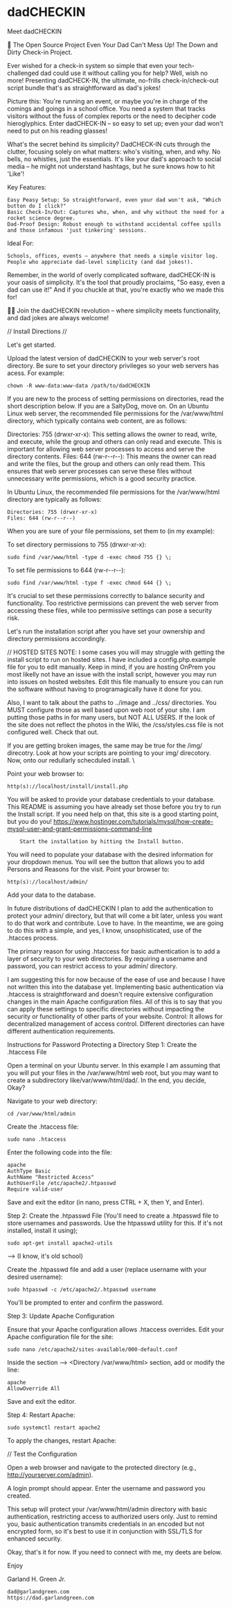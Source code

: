 # dadCHECKIN
Meet dadCHECKIN

🌟 The Open Source Project Even Your Dad Can't Mess Up! The Down and Dirty Check-in Project.

Ever wished for a check-in system so simple that even your tech-challenged dad could use it without calling you for help? Well, wish no more! Presenting dadCHECK-IN, the ultimate, no-frills check-in/check-out script bundle that's as straightforward as dad's jokes!

Picture this: You're running an event, or maybe you're in charge of the comings and goings in a school office. You need a system that tracks visitors without the fuss of complex reports or the need to decipher code hieroglyphics. Enter dadCHECK-IN – so easy to set up; even your dad won't need to put on his reading glasses!

What's the secret behind its simplicity? DadCHECK-IN cuts through the clutter, focusing solely on what matters: who's visiting, when, and why. No bells, no whistles, just the essentials. It's like your dad's approach to social media – he might not understand hashtags, but he sure knows how to hit 'Like'!

Key Features:

    Easy Peasy Setup: So straightforward, even your dad won't ask, "Which button do I click?"
    Basic Check-In/Out: Captures who, when, and why without the need for a rocket science degree.
    Dad-Proof Design: Robust enough to withstand accidental coffee spills and those infamous 'just tinkering' sessions.

Ideal For:

    Schools, offices, events – anywhere that needs a simple visitor log.
    People who appreciate dad-level simplicity (and dad jokes!).

Remember, in the world of overly complicated software, dadCHECK-IN is your oasis of simplicity. It's the tool that proudly proclaims, "So easy, even a dad can use it!" And if you chuckle at that, you're exactly who we made this for!

👨‍💼 Join the dadCHECKIN revolution – where simplicity meets functionality, and dad jokes are always welcome!


// Install Directions //

Let's get started.

Upload the latest version of dadCHECKIN to your web server's root directory. Be sure to set your directory privileges so your web servers has acess. For example:

    chown -R www-data:www-data /path/to/dadCHECKIN 

If  you are new to the process of setting permissions on directories, read the short description below. If you are a SaltyDog, move on.
On an Ubuntu Linux web server, the recommended file permissions for the /var/www/html directory, which typically contains web content, are as follows:

Directories: 755 (drwxr-xr-x): This setting allows the owner to read, write, and execute, while the group and others can only read and execute. This is important for allowing web server processes to access and serve the directory contents.
Files: 644 (rw-r--r--): This means the owner can read and write the files, but the group and others can only read them. This ensures that web server processes can serve these files without unnecessary write permissions, which is a good security practice.

In Ubuntu Linux, the recommended file permissions for the /var/www/html directory are typically as follows:

    Directories: 755 (drwxr-xr-x)
    Files: 644 (rw-r--r--)


When you are sure of your file permissions, set them to (in my example): 

To set directory permissions to 755 (drwxr-xr-x):

    sudo find /var/www/html -type d -exec chmod 755 {} \;

To set file permissions to 644 (rw-r--r--):

    sudo find /var/www/html -type f -exec chmod 644 {} \;

    
It's crucial to set these permissions correctly to balance security and functionality.  Too restrictive permissions can prevent the web server from accessing these files, while too permissive settings can pose a security risk.

Let's run the installation script after you have set your ownership and directory permissions accordingly. 

// HOSTED SITES NOTE: I some cases you will may struggle with getting the install script to run on hosted sites. I have included a config.php.example file for you to edit manually. Keep in mind, if you are hosting OnPrem you most likelly not have an issue with the install script, however you may run into issues on hosted websites. Edit this file manually to ensure you can run the software without having to programagically have it done for you.

Also, I want to talk about the paths to ../image and ../css/ directories. You MUST configure those as well based upon web root of your site. I am putting those paths in for many users, but NOT ALL USERS. If the look of the site does not reflect the photos in the Wiki, the /css/styles.css file is not configured well. Check that out.

If you are getting broken images, the same may be true for the /img/ direcotry. Look at how your scripts are pointing to your img/ direcotory. Now, onto our redullarly schecduled install. \\


Point your web browser to:

    http(s)://localhost/install/install.php

You will be asked to provide your database credentials to your database. This README is assuming you have already set those before you try to run the Install script. If you need help on that, this site is a good starting point, but you do  you! https://www.hostinger.com/tutorials/mysql/how-create-mysql-user-and-grant-permissions-command-line
    
        Start the installation by hitting the Install button. 

You will need to populate your database with the desired information for your dropdown menus. You will see the button that allows you to add Persons and Reasons for the visit. Point your browser to:

    http(s)://localhost/admin/

Add your data to the database.

In future distributions of dadCHECKIN I plan to add the authentication to protect your admin/ directory, but that will come a bit later, unless you want to do that work and contribute. Love to have. In the meantime, we are going to do this with a simple, and yes, I know, unsophisticated, use of the .htacces process.  

The primary reason for using .htaccess for basic authentication is to add a layer of security to your web directories. By requiring a username and password, you can restrict access to your admin/ directory.

I am suggesting this for now because of the ease of use and because I have not written this into the database yet.  Implementing basic authentication via .htaccess is straightforward and doesn't require extensive configuration changes in the main Apache configuration files. All of this is to say that you can apply these settings to specific directories without impacting the security or functionality of other parts of your website.
Control: It allows for decentralized management of access control. Different directories can have different authentication requirements.

Instructions for Password Protecting a Directory
Step 1: Create the .htaccess File

Open a terminal on your Ubuntu server. In this example I am assuming that you will put your files in the /var/www/html web root, but you may want to create a subdirectory like/var/www/html/dad/. In the end, you decide, Okay?

Navigate to your web directory:

    cd /var/www/html/admin

Create the .htaccess file:

    sudo nano .htaccess

Enter the following code into the file:

    apache
    AuthType Basic
    AuthName "Restricted Access"
    AuthUserFile /etc/apache2/.htpasswd
    Require valid-user

Save and exit the editor (in nano, press CTRL + X, then Y, and Enter).

Step 2: Create the .htpasswd File (You'll need to create a .htpasswd file to store usernames and passwords. Use the htpasswd utility for this. If it's not installed, install it using);

    sudo apt-get install apache2-utils

--> (I know, it's old school)

Create the .htpasswd file and add a user (replace username with your desired username):

    sudo htpasswd -c /etc/apache2/.htpasswd username

You'll be prompted to enter and confirm the password.

Step 3: Update Apache Configuration

Ensure that your Apache configuration allows .htaccess overrides. Edit your Apache configuration file for the site:

    sudo nano /etc/apache2/sites-available/000-default.conf

Inside the section --> <Directory /var/www/html> section, add or modify the line:

    apache
    AllowOverride All

Save and exit the editor.

Step 4: Restart Apache:

    sudo systemctl restart apache2

To apply the changes, restart Apache:

// Test the Configuration

Open a web browser and navigate to the protected directory (e.g., http://yourserver.com/admin).

A login prompt should appear. Enter the username and password you created.

This setup will protect your /var/www/html/admin directory with basic authentication, restricting access to authorized users only. Just to remind you, basic authentication transmits credentials in an encoded but not encrypted form, so it's best to use it in conjunction with SSL/TLS for enhanced security.

Okay, that's it for now. If you need to connect with me, my deets are below.

Enjoy

Garland H. Green Jr.

    dad@garlandgreen.com
    https://dad.garlandgreen.com

